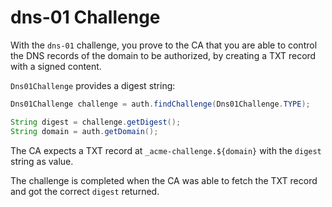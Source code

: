 # dns-01 Challenge

With the `dns-01` challenge, you prove to the CA that you are able to control the DNS records of the domain to be authorized, by creating a TXT record with a signed content.

`Dns01Challenge` provides a digest string:

```java
Dns01Challenge challenge = auth.findChallenge(Dns01Challenge.TYPE);

String digest = challenge.getDigest();
String domain = auth.getDomain();
```

The CA expects a TXT record at `_acme-challenge.${domain}` with the `digest` string as value.

The challenge is completed when the CA was able to fetch the TXT record and got the correct `digest` returned.
